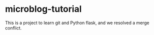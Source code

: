# microblog-tutorial

This is a project to learn git and Python flask, and we resolved a merge conflict. 
